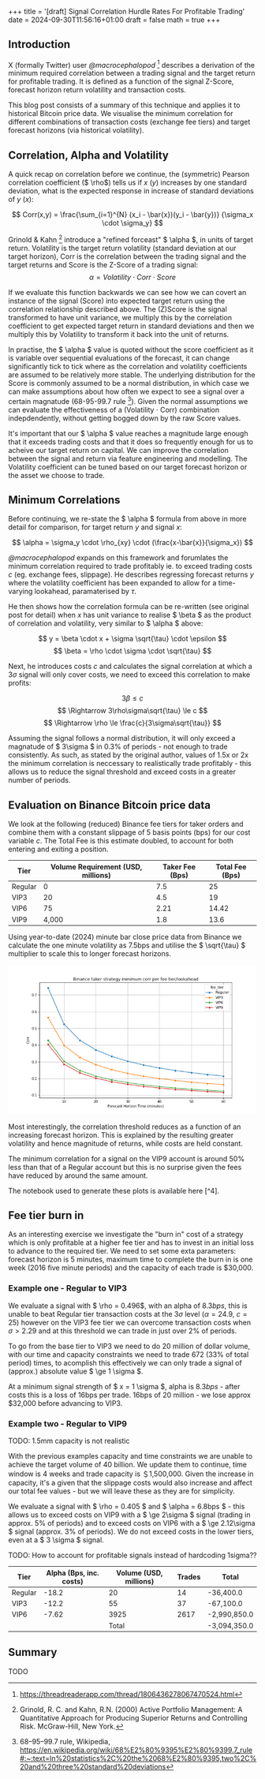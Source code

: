 +++
title = '[draft] Signal Correlation Hurdle Rates For Profitable Trading'
date = 2024-09-30T11:56:16+01:00
draft = false
math = true
+++

## Introduction 

X (formally Twitter) user *@macrocephalopod* [^1] describes a derivation of the minimum required correlation between a trading signal and the target return for profitable trading. It is defined as a function of the signal Z-Score, forecast horizon return volatility and transaction costs. 

This blog post consists of a summary of this technique and applies it to historical Bitcoin price data. 
We visualise the minimum correlation for different combinations of transaction costs (exchange fee tiers) and 
target forecast horizons (via historical volatility).

## Correlation, Alpha and Volatility

A quick recap on correlation before we continue, the (symmetric) Pearson correlation coefficient ($ \rho$) tells us if $x$ $(y)$ increases by one standard
deviation, what is the expected response in increase of standard deviations of $y$ $(x)$:

$$ 
Corr(x,y) = \frac{\sum_{i=1}^{N} (x_i - \bar{x})(y_i - \bar{y})}
{\sigma_x \cdot \sigma_y}
$$

Grinold & Kahn [^2] introduce a "refined forceast" $ \alpha $, in units of target return. Volatility is the target return volatility (standard deviation at our target horizon), Corr is the correlation between the trading signal and the target returns and Score is the Z-Score of a trading signal:
$$ \alpha = Volatility \cdot Corr \cdot Score $$

If we evaluate this function backwards we can see how we can covert an instance of the signal (Score) into expected target return using the correlation relationship described above. The (Z)Score is the signal transformed to have unit variance, we multiply this by the correlation coefficient to get expected target return in standard deviations and then we multiply this by Volatility to transform it back into the unit of returns.

In practise, the $ \alpha $ value is quoted without the score coefficient as it is variable over sequential evaluations of the forecast, it can change significantly tick to tick where as the correlation and volatility coefficients are assumed to be relatively more stable. The underlying distribution for the Score is commonly assumed to be a normal distribution, in which case we can make assumptions about how often we expect to see a signal over a certain magnatude (68-95-99.7 rule [^3]). Given the normal assumptions we can evaluate the effectiveness of a (Volatility $\cdot$ Corr) combination indepdendently, without getting bogged down by the raw Score values.

It's important that our $ \alpha $ value reaches a magnitude large enough that it exceeds trading costs and that it does so frequently enough for us to acheive our target return on capital. We can improve the correlation between the signal and return via feature engineering and modelling. The Volatility coefficient can be tuned based on our target forecast horizon or the asset we choose to trade.

## Minimum Correlations

Before continuing, we re-state the $ \alpha $ formula from above in more detail for comparison, for target return $y$ and signal $x$:

$$ 
\alpha = \sigma_y \cdot \rho_{xy} \cdot (\frac{x-\bar{x}}{\sigma_x})
$$

*@macrocephalopod* expands on this framework and forumlates the minimum correlation required to trade profitably ie. to exceed trading costs $c$ (eg. exchange fees, slippage). He describes regressing forecast returns $y$ where the volatility coefficient has been expanded to allow for a  time-varying lookahead, paramaterised by $\tau$. 

He then shows how the correlation formula can be re-written (see original post for detail) when $x$ has unit variance to realise $ \beta $ as the product of correlation and volatility, very similar to $ \alpha $ above:

$$ 
y = \beta \cdot x + \sigma \sqrt{\tau} \cdot \epsilon 
$$
$$
\beta = \rho \cdot \sigma \cdot \sqrt{\tau} 
$$

Next, he introduces costs $c$ and calculates the signal correlation at which a $3\sigma$ signal will only cover costs, we need to exceed this correlation to make profits:

$$ 3\beta \le c $$
$$ \Rightarrow 3\rho\sigma\sqrt{\tau} \le c $$
$$ \Rightarrow \rho \le  \frac{c}{3\sigma\sqrt{\tau}} $$

Assuming the signal follows a normal distribution, it will only exceed a magnatude of $ 3\sigma $ in 0.3% of periods - not enough to trade consistently. As such, as stated by the original author, values of 1.5x or 2x the minimum correlation is neccessary to realistically trade profitably - this allows us to reduce the signal threshold and exceed costs in a greater number of periods.

## Evaluation on Binance Bitcoin price data

We look at the following (reduced) Binance fee tiers for taker orders and combine them with a 
constant slippage of 5 basis points (bps) for our cost variable $c$. The Total Fee is this estimate doubled, to account for both entering and exiting a position.


| Tier    | Volume Requirement (USD, millions) | Taker Fee (Bps) | Total Fee (Bps) |
|---------|------------------------------------|-----------------|----------------------|
| Regular | 0                                  | 7.5             | 25                   |
| VIP3    | 20                                 | 4.5             | 19                   |
| VIP6    | 75                                 | 2.21            | 14.42                |
| VIP9    | 4,000                              | 1.8             | 13.6                 |

Using year-to-date (2024) minute bar close price data from Binance we calculate the one minute volatility as 7.5bps and utilise the $ \sqrt{\tau} $ multiplier to scale this to longer forecast horizons.

![targets](/images/ic-tcost-hurdle-rates/figure_1.png)

Most interestingly, the correlation threshold reduces as a function of an increasing forecast horizon. This is explained by the resulting greater volatility and hence magnitude of returns, while costs are held constant.

The minimum correlation for a signal on the VIP9 account is around 50% less than that of a Regular account but this is no surprise given the fees have reduced by around the same amount.

The notebook used to generate these plots is available here [^4].

## Fee tier burn in

As an interesting exercise we investigate the "burn in" cost of a strategy which is only profitable at a higher fee tier and has to invest in an initial loss to advance to the required tier. We need to set some exta parameters: forecast horizon is 5 minutes, maximum time to complete the burn in is one week (2016 five minute periods) and the capacity of each trade is \$30,000.

### Example one - Regular to VIP3

We evaluate a signal with $ \rho = 0.496$, with an alpha of $8.3bps$, this is unable to beat Regular tier transaction costs at the $3\sigma$ level ($\alpha = 24.9$, $c = 25$) however on the VIP3 fee tier we can overcome transaction costs when $\sigma \gt 2.29$ and at this threshold we can trade in just over 2% of periods.

To go from the base tier to VIP3 we need to do 20 million of dollar volume, with our time and capacity constraints we need to trade 672 (33% of total period) times, to acomplish this effectively we can only trade a signal of (approx.) absolute value $ \ge 1 \sigma $. 

At a minimum signal strength of $ x = 1 \sigma $, alpha is $8.3bps$ - after costs this is a loss of 16bps per trade. 
16bps of 20 million -  we lose approx $32,000 before advancing to VIP3.


### Example two - Regular to VIP9

TODO: 1.5mm capacity is not realistic

With the previous examples capacity and time constraints we are unable to achieve the target volume of 40 billion. We update them to continue, time window is 4 weeks and trade capacity is ＄1,500,000. Given the increase in capacity, it's a given that the slippage costs would also increase and affect our total fee values - but we will leave these as they are for simplicity.

We evaluate a signal with $ \rho = 0.405 $ and $ \alpha = 6.8bps $ - this allows us to exceed costs on VIP9 with a $ \ge 2\sigma $ signal (trading in approx. 5% of periods) and to exceed costs on VIP6 with a $ \ge 2.12\sigma $ signal (approx. 3% of periods). We do not exceed costs in the lower tiers, even at a $ 3 \sigma $ signal.

TODO: How to account for profitable signals instead of hardcoding 1sigma??

| Tier    | Alpha (Bps, inc. costs) | Volume (USD, millions) | Trades | Total        |
|---------|-------------------------|------------------------|--------|--------------|
| Regular | -18.2                   | 20                     | 14     | -36,400.0    |
| VIP3    | -12.2                   | 55                     | 37     | -67,100.0    |
| VIP6    | -7.62                   | 3925                   | 2617   | -2,990,850.0 |
|         |                         | Total                  |        | -3,094,350.0 |

## Summary

TODO


[^1]: https://threadreaderapp.com/thread/1806436278067470524.html

[^2]: Grinold, R. C. and Kahn, R.N. (2000) Active Portfolio Management: A Quantitative Approach for Producing Superior Returns and Controlling Risk. McGraw-Hill, New York.

[^3]: 68–95–99.7 rule, Wikipedia, https://en.wikipedia.org/wiki/68%E2%80%9395%E2%80%9399.7_rule#:~:text=In%20statistics%2C%20the%2068%E2%80%9395,two%2C%20and%20three%20standard%20deviations

[^3]: http://todo
